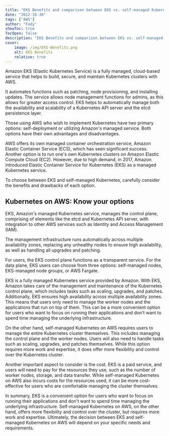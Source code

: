 ```yaml
---
title: "EKS Benefits and comparison between EKS vs. self-managed Kubernetes"
date: "2022-10-30"
tags: ["AWS"]
author: "Fady"
showToc: true
TocOpen: false
description: "EKS Benefits and comparison between EKS vs. self-managed Kubernetes"
cover:
    image: /img/EKS-Benefits.png
    alt: EKS Benefits
    relative: true
---
```

Amazon EKS (Elastic Kubernetes Service) is a fully managed, cloud-based service that helps to build, secure, and maintain Kubernetes clusters with AWS.

It automates functions such as patching, node provisioning, and installing updates. The service allows node management functions for admins, as this allows for greater access control. EKS helps to automatically manage both the availability and scalability of a Kubernetes API server and the etcd persistence layer.

Those using AWS who wish to implement Kubernetes have two primary options: self-deployment or utilizing Amazon's managed service. Both options have their own advantages and disadvantages.

AWS offers its own managed container orchestration service, Amazon Elastic Container Service (ECS), which has seen significant success. Another option is to run one's own Kubernetes clusters on Amazon Elastic Compute Cloud (EC2). However, due to high demand, in 2017, Amazon introduced Elastic Container Service for Kubernetes (EKS) as a managed Kubernetes service.

To choose between EKS and self-managed Kubernetes, carefully consider the benefits and drawbacks of each option.

## Kubernetes on AWS: Know your options
EKS, Amazon's managed Kubernetes service, manages the control plane, comprising of elements like the etcd and Kubernetes API server, with integration to other AWS services such as Identity and Access Management (IAM).

The management infrastructure runs automatically across multiple availability zones, replacing any unhealthy nodes to ensure high availability, as well as handling all upgrades and patching.

For users, the EKS control plane functions as a transparent service. For the data plane, EKS users can choose from three options: self-managed nodes, EKS-managed node groups, or AWS Fargate.

EKS is a fully managed Kubernetes service provided by Amazon. With EKS, Amazon takes care of the management and maintenance of the Kubernetes control plane, which includes tasks such as scaling, upgrades, and patches. Additionally, EKS ensures high availability across multiple availability zones. This means that users only need to manage the worker nodes and the applications that run on top of them. This can be a more convenient option for users who want to focus on running their applications and don't want to spend time managing the underlying infrastructure.

On the other hand, self-managed Kubernetes on AWS requires users to manage the entire Kubernetes cluster themselves. This includes managing the control plane and the worker nodes. Users will also need to handle tasks such as scaling, upgrades, and patches themselves. While this option requires more work and expertise, it does offer more flexibility and control over the Kubernetes cluster.

Another important aspect to consider is the cost. EKS is a paid service, and users will need to pay for the resources they use, such as the number of worker nodes, storage, and data transfer. While self-managed Kubernetes on AWS also incurs costs for the resources used, it can be more cost-effective for users who are comfortable managing the cluster themselves.

In summary, EKS is a convenient option for users who want to focus on running their applications and don't want to spend time managing the underlying infrastructure. Self-managed Kubernetes on AWS, on the other hand, offers more flexibility and control over the cluster, but requires more work and expertise. Ultimately, the decision between EKS and self-managed Kubernetes on AWS will depend on your specific needs and requirements.
